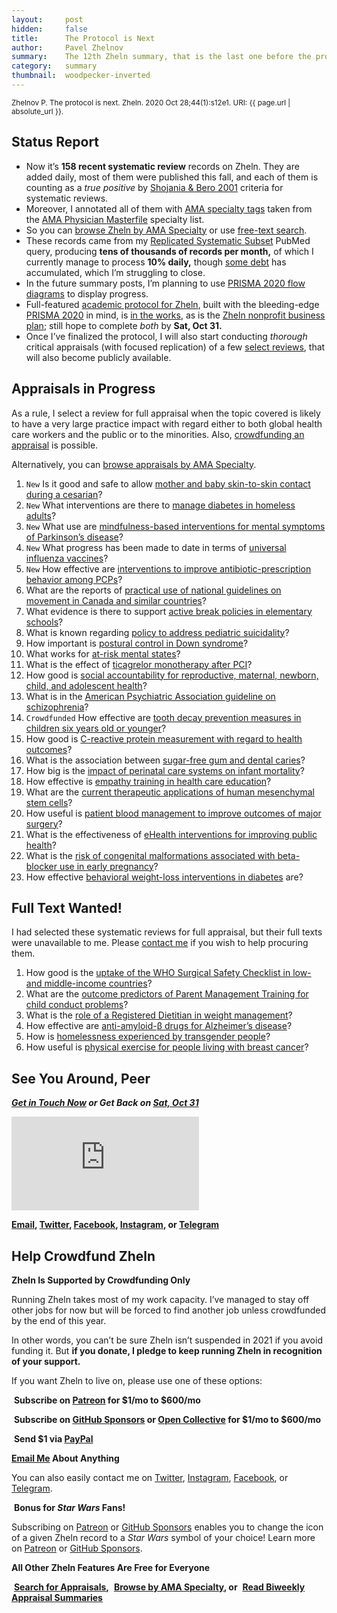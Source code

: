 ```yaml
---
layout:     post
hidden:     false
title:      The Protocol is Next
author:     Pavel Zhelnov
summary:    The 12th Zheln summary, that is the last one before the protocol is out.
category:   summary
thumbnail:  woodpecker-inverted
---
```


<small>Zhelnov P. The protocol is next. Zheln. 2020 Oct 28;44(1):s12e1. URI: {{ page.url | absolute_url }}.</small>

## Status Report

* Now it’s **158 recent systematic review** records on Zheln. They are added daily, most of them were published this fall, and each of them is counting as a _true positive_ by [Shojania & Bero 2001](https://www.researchgate.net/publication/11820967_Taking_Advantage_of_the_Explosion_of_Systematic_Reviews_An_Efficient_MEDLINE_Search_Strategy) criteria for systematic reviews.
* Moreover, I annotated all of them with [AMA specialty tags](https://github.com/p1m-ortho/qs-global-ortho-search-queries/blob/1c90dfbbbbb9f85603f2686d1132039922dad874/zheln/zheln_ama_specialty_tags.csv) taken from the [AMA Physician Masterfile](https://www.ama-assn.org/practice-management/masterfile/ama-physician-masterfile) specialty list.  
* So you can [browse Zheln by AMA Specialty](/browse/) or use [free-text search](/search/).
* These records came from my [Replicated Systematic Subset](https://github.com/p1m-ortho/qs-global-ortho-search-queries/blob/00eae711e5b5c09b9b4181688f9a6191e42cb720/README.md#pubmed-search) PubMed query, producing **tens of thousands of records per month,** of which I currently manage to process **10% daily,** though [some debt](https://github.com/drzhelnov/zheln.github.io/projects/1) has accumulated, which I’m struggling to close.
* In the future summary posts, I’m planning to use [PRISMA 2020 flow diagrams](https://github.com/drzhelnov/SRflowdiagram/issues/1) to display progress.
* Full-featured [academic protocol for Zheln](https://github.com/drzhelnov/zheln.github.io/projects/2), built with the bleeding-edge [PRISMA 2020](https://doi.org/10.31222/osf.io/v7gm2) in mind, is [in the works](https://github.com/drzhelnov/zheln.github.io/projects/2), as is the [Zheln nonprofit business plan](https://github.com/drzhelnov/zheln.github.io/projects/4); still hope to complete _both_ by **Sat, Oct 31.**
* Once I’ve finalized the protocol, I will also start conducting _thorough_ critical appraisals (with focused replication) of a few [select reviews](#appraisals-in-progress), that will also become publicly available.

## Appraisals in Progress

As a rule, I select a review for full appraisal when the topic covered is likely to have a very large practice impact with regard either to both global health care workers and the public or to the minorities. Also, [crowdfunding an appraisal](#help-crowdfund-zheln) is possible.

Alternatively, you can [browse appraisals by AMA Specialty](/browse/).

1. `New` Is it good and safe to allow [mother and baby skin-to-skin contact during a cesarian](https://zheln.com/record/2020/10/24/75/)?
2. `New` What interventions are there to [manage diabetes in homeless adults](https://zheln.com/record/2020/10/24/88/)?
3. `New` What use are [mindfulness-based interventions for mental symptoms of Parkinson’s disease](https://zheln.com/record/2020/10/24/99/)?
4. `New` What progress has been made to date in terms of [universal influenza vaccines](https://zheln.com/record/2020/10/24/177/)?
5. `New` How effective are [interventions to improve antibiotic-prescription behavior among PCPs](https://zheln.com/record/2020/10/23/235/)?
6. What are the reports of [practical use of national guidelines on movement in Canada and similar countries](https://zheln.com/record/2020/10/16/357/)?
7. What evidence is there to support [active break policies in elementary schools](https://zheln.com/record/2020/10/16/425/)?
8. What is known regarding [policy to address pediatric suicidality](https://zheln.com/record/2020/10/19/267/)?
9. How important is [postural control in Down syndrome](https://zheln.com/record/2020/10/14/28/)?
10. What works for [at-risk mental states](https://zheln.com/record/2020/10/14/87/)?
11. What is the effect of [ticagrelor monotherapy after PCI](https://zheln.com/record/2020/10/09/15/)?
12. How good is [social accountability for reproductive, maternal, newborn, child, and adolescent health](https://zheln.com/record/2020/10/09/17/)?
13. What is in the [American Psychiatric Association guideline on schizophrenia](https://zheln.com/record/2020/10/09/302/)?
14. `Crowdfunded` How effective are [tooth decay prevention measures in children six years old or younger](https://zheln.com/record/2020/09/27/19/)?
15. How good is [C-reactive protein measurement with regard to health outcomes](https://zheln.com/record/2020/09/27/10/)?
16. What is the association between [sugar-free gum and dental caries](https://zheln.com/record/2020/09/27/21/)?
17. How big is the [impact of perinatal care systems on infant mortality](https://zheln.com/record/2020/09/27/36/)?
18. How effective is [empathy training in health care education](https://zheln.com/record/2020/09/27/37/)?
19. What are the [current therapeutic applications of human mesenchymal stem cells](https://zheln.com/record/2020/09/27/45/)?
20. How useful is [patient blood management to improve outcomes of major surgery](https://zheln.com/record/2020/09/27/46/)?
21. What is the effectiveness of [eHealth interventions for improving public health](https://zheln.com/record/2020/10/02/345/)?
22. What is the [risk of congenital malformations associated with beta-blocker use in early pregnancy](/record/2020/09/27/6/)?
23. How effective [behavioral weight-loss interventions in diabetes](/record/2020/09/02/1/) are?

## Full Text Wanted!

I had selected these systematic reviews for full appraisal, but their full texts were unavailable to me. Please [contact me](#see-you-around-peer) if you wish to help procuring them.

1. How good is the [uptake of the WHO Surgical Safety Checklist in low- and middle-income countries](https://zheln.com/record/2020/10/16/49/)?
2. What are the [outcome predictors of Parent Management Training for child conduct problems](https://zheln.com/record/2020/10/19/44/)?
3. What is the [role of a Registered Dietitian in weight management](https://zheln.com/record/2020/10/19/210/)?
4. How effective are [anti-amyloid-β drugs for Alzheimer’s disease](https://zheln.com/record/2020/10/14/116/)?
5. How is [homelessness experienced by transgender people](https://zheln.com/record/2020/09/27/7/)?
6. How useful is [physical exercise for people living with breast cancer](https://zheln.com/record/2020/09/27/47/)?

## See You Around, Peer

<i class="far fa-comments"></i> _**[Get in Touch Now](https://twitter.com/drzhelnov) or Get Back on [Sat, Oct 31](https://github.com/drzhelnov/zheln.github.io/milestone/31)**_

<div class="video-container"><iframe src="https://www.youtube.com/embed/1vcZ_xTLiVI" frameborder="0" allow="accelerometer; autoplay; clipboard-write; encrypted-media; gyroscope; picture-in-picture" allowfullscreen></iframe></div>

**[Email](mailto:pavel@zheln.com), [Twitter](https://twitter.com/drzhelnov), [Facebook](https://facebook.com/drzhelnov), [Instagram](https://instagram.com/igzheln), or [Telegram](https://t.me/drzhelnov)**

## Help Crowdfund Zheln

**Zheln Is Supported by Crowdfunding Only**

Running Zheln takes most of my work capacity. I’ve managed to stay off other jobs for now but will be forced to find another job unless crowdfunded by the end of this year.

In other words, you can’t be sure Zheln isn’t suspended in 2021 if you avoid funding it. But **if you donate, I pledge to keep running Zheln in recognition of your support.**

If you want Zheln to live on, please use one of these options:

<i class="fab fa-patreon"></i>&nbsp;**Subscribe on [Patreon](https://patreon.com/zheln) for $1/mo to $600/mo**

<i class="fab fa-github-alt"></i>&nbsp;**Subscribe on [GitHub Sponsors](https://patreon.com/zheln) or [Open Collective](https://opencollective.com/zheln) for $1/mo to $600/mo**

<i class="fab fa-cc-paypal"></i>&nbsp;**Send $1 via [PayPal](https://paypal.me/pjelnov)**

<i class="fas fa-envelope"></i> **[Email Me](mailto:pavel@zheln.com) About Anything**

You can also easily contact me on [Twitter](https://twitter.com/drzhelnov), [Instagram](https://instagram.com/igzheln), [Facebook](https://facebook.com/drzhelnov), or [Telegram](https://t.me/drzhelnov).

<i class="far fa-grin-alt"></i>&nbsp;**Bonus for _Star Wars_ Fans!**

Subscribing on [Patreon](https://patreon.com/zheln) or [GitHub Sponsors](https://patreon.com/zheln) enables you to change the icon of a given Zheln record to a _Star Wars_ symbol of your choice! Learn more on [Patreon](https://patreon.com/zheln) or [GitHub Sponsors](https://patreon.com/zheln).

**All Other Zheln Features Are Free for Everyone**

<i class="fa fa-search"></i>&nbsp;**[Search for Appraisals](https://zheln.com/search),** <i class="fas fa-user-md"></i>&nbsp;**[Browse by AMA Specialty](https://zheln.com/browse), or** <i class="fa fa-home"></i>&nbsp;**[Read Biweekly Appraisal Summaries](https://zheln.com)**
